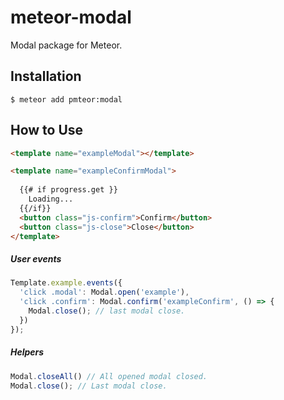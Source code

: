 # meteor-modal
Modal package for Meteor.

## Installation

```
$ meteor add pmteor:modal
```

## How to Use

```html
<template name="exampleModal"></template>

<template name="exampleConfirmModal">
  
  {{# if progress.get }} 
    Loading...
  {{/if}}
  <button class="js-confirm">Confirm</button>
  <button class="js-close">Close</button>
</template>
```

##### User events
```js
Template.example.events({
  'click .modal': Modal.open('example'),
  'click .confirm': Modal.confirm('exampleConfirm', () => {
    Modal.close(); // last modal close.
  })
});
```

##### Helpers
```js
Modal.closeAll() // All opened modal closed.
Modal.close(); // Last modal close.
```
